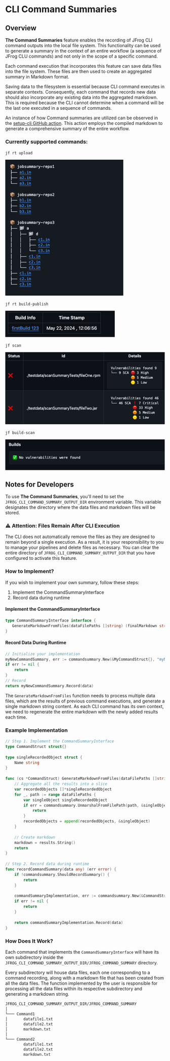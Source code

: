 # CLI Command Summaries

## Overview

**The Command Summaries** feature enables the recording of JFrog CLI command outputs into the local file system.
This functionality can be used to generate a summary in the context of an entire workflow
(a sequence of JFrog CLU commands) and not only in the scope of a specific command.

Each command execution that incorporates this feature can save data files into the file system.
These files are then used to create an aggregated summary in Markdown format.

Saving data to the filesystem is essential because CLI command executes in separate contexts.
Consequently, each command that records new data should also incorporate any existing data into the aggregated markdown.
This is required because the CLI cannot determine when a command will be the last one executed in a sequence of commands.


An instance of how Command summaries are utilized can be observed in the [setup-cli GitHub action](https://github.com/jfrog/setup-jfrog-cli/blob/master/README.md#github-job-summaries).
This action employs the compiled markdown to generate a comprehensive summary of the entire workflow.

### Currently supported commands:
`jf rt upload`

![rt-upload-summary-example](../.gitbook/assets/rt-upload-summary.png)


`jf rt build-publish`

![rt-upload-summary-example](../.gitbook/assets/build-info-summary.png)


`jf scan `

![jf-scan-example](../.gitbook/assets/jf-scan-summary.png)


`jf build-scan `

![jf-scan-example](../.gitbook/assets/jf-build-scan-summary.png)

## Notes for Developers 

To use **The Command Summaries**, you'll need to set the `JFROG_CLI_COMMAND_SUMMARY_OUTPUT_DIR` environment variable.
This variable designates the directory where the data files and markdown files will be stored.

###  ⚠️ Attention: Files Remain After CLI Execution
The CLI does not automatically remove the files as they are designed to remain beyond a single execution.
As a result, it is your responsibility to you to manage your pipelines and delete files as necessary.
You can clear the entire directory
of `JFROG_CLI_COMMAND_SUMMARY_OUTPUT_DIR` that you have configured to activate this feature.

### How to Implement? 

If you wish to implement your own summary, follow these steps:

1. Implement the CommandSummaryInterface
2. Record data during runtime

#### Implement the CommandSummaryInterface
 ```go
type CommandSummaryInterface interface {
	GenerateMarkdownFromFiles(dataFilePaths []string) (finalMarkdown string, err error)
}
 ```

#### Record Data During Runtime
```go
// Initialize your implementation
myNewCommandSummary, err := commandsummary.New(&MyCommandStruct{}, "myNewCommandSummary")
if err != nil {
    return
}
// Record
return myNewCommandSummary.Record(data)
 ```

The `GenerateMarkdownFromFiles` function needs to process multiple data files, which are the results of previous command executions, and generate a single markdown string content. As each CLI command has its own context, we need to regenerate the entire markdown with the newly added results each time.

### Example Implementation


```go
// Step 1. Implement the CommandSummaryInterface
type CommandStruct struct{}

type singleRecordedObject struct {
	Name string
}

func (cs *CommandStruct) GenerateMarkdownFromFiles(dataFilePaths []string) (markdown string, err error) {
	// Aggregate all the results into a slice
	var recordedObjects []*singleRecordedObject
	for _, path := range dataFilePaths {
		var singleObject singleRecordedObject
		if err = commandsummary.UnmarshalFromFilePath(path, &singleObject); err != nil {
			return
		}
		recordedObjects = append(recordedObjects, &singleObject)
	}

	// Create markdown
	markdown = results.String()
	return
}

// Step 2. Record data during runtime
func recordCommandSummary(data any) (err error) {
	if !commandsummary.ShouldRecordSummary() {
		return
	}

	commandSummaryImplementation, err := commandsummary.New(&CommandStruct{}, "CommandName")
	if err != nil {
		return
	}

	return commandSummaryImplementation.Record(data)
}

 ```

### How Does It Work? 

Each command that implements the `CommandSummaryInterface` will have its own subdirectory inside the `JFROG_CLI_COMMAND_SUMMARY_OUTPUT_DIR/JFROG_COMMAND_SUMMARY` directory.

Every subdirectory will house data files, each one corresponding to a command recording,
along with a markdown file that has been created from all the data files.
The function implemented by the user is responsible
for processing all the data files within its respective subdirectory and generating a markdown string.

```
JFROG_CLI_COMMAND_SUMMARY_OUTPUT_DIR/JFROG_COMMAND_SUMMARY  
│
└─── Command1
│       datafile1.txt
│       datafile2.txt
│       markdown.txt
│   
└─── Command2
        datafile1.txt
        datafile2.txt
        markdown.txt
```
